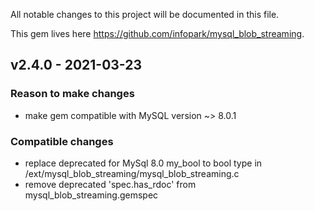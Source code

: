 All notable changes to this project will be documented in this file.

This gem lives here https://github.com/infopark/mysql_blob_streaming.

## v2.4.0 - 2021-03-23

### Reason to make changes

- make gem compatible with MySQL version ~> 8.0.1  

### Compatible changes

- replace deprecated for MySql 8.0 my_bool to bool type in /ext/mysql_blob_streaming/mysql_blob_streaming.c
- remove deprecated 'spec.has_rdoc' from mysql_blob_streaming.gemspec
